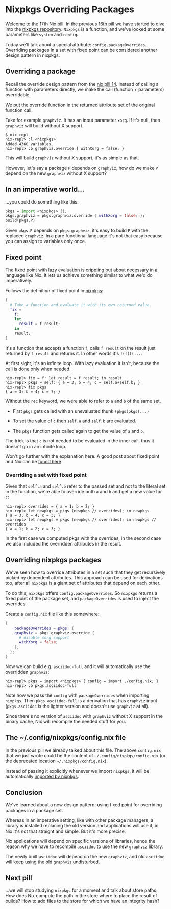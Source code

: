 # Nixpkgs Overriding Packages

Welcome to the 17th Nix pill. In the previous [16th](16-nixpkgs-parameters.md) pill we have started to dive into the [nixpkgs repository](http://github.com/NixOS/nixpkgs). `Nixpkgs` is a function, and we've looked at some parameters like `system` and `config`.

Today we'll talk about a special attribute: `config.packageOverrides`. Overriding packages in a set with fixed point can be considered another design pattern in nixpkgs.

## Overriding a package

Recall the override design pattern from the [nix pill 14](14-override-design-pattern.md). Instead of calling a function with parameters directly, we make the call (function + parameters) overridable.

We put the override function in the returned attribute set of the original function call.

Take for example `graphviz`. It has an input parameter `xorg`. If it's null, then `graphviz` will build without X support.

```console
$ nix repl
nix-repl> :l <nixpkgs>
Added 4360 variables.
nix-repl> :b graphviz.override { withXorg = false; }
```

This will build `graphviz` without X support, it's as simple as that.

However, let's say a package `P` depends on `graphviz`, how do we make `P` depend on the new `graphviz` without X support?

## In an imperative world...

...you could do something like this:

```nix
pkgs = import <nixpkgs> {};
pkgs.graphviz = pkgs.graphviz.override { withXorg = false; };
build(pkgs.P)
```

Given `pkgs.P` depends on `pkgs.graphviz`, it's easy to build `P` with the replaced `graphviz`. In a pure functional language it's not that easy because you can assign to variables only once.

## Fixed point

The fixed point with lazy evaluation is crippling but about necessary in a language like Nix. It lets us achieve something similar to what we'd do imperatively.

Follows the definition of fixed point in [nixpkgs](https://github.com/NixOS/nixpkgs/blob/f224a4f1b32b3e813783d22de54e231cd8ea2448/lib/fixed-points.nix#L19):

```nix
{
  # Take a function and evaluate it with its own returned value.
  fix =
    f:
    let
      result = f result;
    in
    result;
}
```

It's a function that accepts a function `f`, calls `f result` on the result just returned by `f result` and returns it. In other words it's `f(f(f(....`

At first sight, it's an infinite loop. With lazy evaluation it isn't, because the call is done only when needed.

```console
nix-repl> fix = f: let result = f result; in result
nix-repl> pkgs = self: { a = 3; b = 4; c = self.a+self.b; }
nix-repl> fix pkgs
{ a = 3; b = 4; c = 7; }
```

Without the `rec` keyword, we were able to refer to `a` and `b` of the same set.

- First `pkgs` gets called with an unevaluated thunk `(pkgs(pkgs(...)`

- To set the value of `c` then `self.a` and `self.b` are evaluated.

- The `pkgs` function gets called again to get the value of `a` and `b`.

The trick is that `c` is not needed to be evaluated in the inner call, thus it doesn't go in an infinite loop.

Won't go further with the explanation here. A good post about fixed point and Nix can be [found here](http://r6.ca/blog/20140422T142911Z.html).

### Overriding a set with fixed point

Given that `self.a` and `self.b` refer to the passed set and not to the literal set in the function, we're able to override both `a` and `b` and get a new value for `c`:

```console
nix-repl> overrides = { a = 1; b = 2; }
nix-repl> let newpkgs = pkgs (newpkgs // overrides); in newpkgs
{ a = 3; b = 4; c = 3; }
nix-repl> let newpkgs = pkgs (newpkgs // overrides); in newpkgs // overrides
{ a = 1; b = 2; c = 3; }
```

In the first case we computed pkgs with the overrides, in the second case we also included the overridden attributes in the result.

## Overriding nixpkgs packages

We've seen how to override attributes in a set such that they get recursively picked by dependent attributes. This approach can be used for derivations too, after all `nixpkgs` is a giant set of attributes that depend on each other.

To do this, `nixpkgs` offers `config.packageOverrides`. So `nixpkgs` returns a fixed point of the package set, and `packageOverrides` is used to inject the overrides.

Create a `config.nix` file like this somewhere:

```nix
{
    packageOverrides = pkgs: {
    graphviz = pkgs.graphviz.override {
      # disable xorg support
      withXorg = false;
    };
  };
}
```

Now we can build e.g. `asciidoc-full` and it will automatically use the overridden `graphviz`:

```console
nix-repl> pkgs = import <nixpkgs> { config = import ./config.nix; }
nix-repl> :b pkgs.asciidoc-full
```

Note how we pass the `config` with `packageOverrides` when importing `nixpkgs`. Then `pkgs.asciidoc-full` is a derivation that has `graphviz` input (`pkgs.asciidoc` is the lighter version and doesn't use `graphviz` at all).

Since there's no version of `asciidoc` with `graphviz` without X support in the binary cache, Nix will recompile the needed stuff for you.

## The \~/.config/nixpkgs/config.nix file

In the previous pill we already talked about this file. The above `config.nix` that we just wrote could be the content of `~/.config/nixpkgs/config.nix` (or the deprecated location `~/.nixpkgs/config.nix`).

Instead of passing it explicitly whenever we import `nixpkgs`, it will be automatically [imported by nixpkgs](https://github.com/NixOS/nixpkgs/blob/32c523914fdb8bf9cc7912b1eba023a8daaae2e8/pkgs/top-level/impure.nix#L28).

## Conclusion

We've learned about a new design pattern: using fixed point for overriding packages in a package set.

Whereas in an imperative setting, like with other package managers, a library is installed replacing the old version and applications will use it, in Nix it's not that straight and simple. But it's more precise.

Nix applications will depend on specific versions of libraries, hence the reason why we have to recompile `asciidoc` to use the new `graphviz` library.

The newly built `asciidoc` will depend on the new `graphviz`, and old `asciidoc` will keep using the old `graphviz` undisturbed.

## Next pill

...we will stop studying `nixpkgs` for a moment and talk about store paths. How does Nix compute the path in the store where to place the result of builds? How to add files to the store for which we have an integrity hash?
